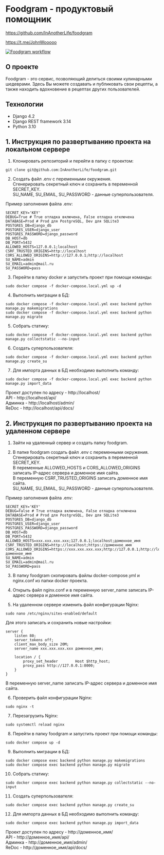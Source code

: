 # Foodgram - продуктовый помощник

https://github.com/InAnotherLife/foodgram

https://t.me/JohnWooooo

[![Foodgram workflow](https://github.com/InAnotherLife/foodgram/actions/workflows/main.yml/badge.svg)](https://github.com/InAnotherLife/foodgram/actions/workflows/main.yml)

## О проекте

Foodgram - это сервис, позволяющий делиться своими кулинарными шедеврами. Здесь Вы можете создавать и публиковать свои рецепты, а также находить вдохновение в рецептах других пользователей.

## Технологии
* Django 4.2
* Django REST framework 3.14
* Python 3.10

## 1. Инструкция по развертыванию проекта на локальном сервере
1. Клонировать репозиторий и перейти в папку с проектом:
```
git clone git@github.com:InAnotherLife/foodgram.git
```

2. Создать файл .env с переменными окружения.\
Сгенерировать секретный ключ и сохранить в переменной SECRET_KEY.\
SU_NAME, SU_EMAIL, SU_PASSWORD - данные суперпользователя.

Пример заполнения файла .env:
```
SECRET_KEY='KEY'
DEBUG=True # True отладка включена, False отладка отключена
DATABASE=Prod # Prod для PostgreSQL, Dev для SQLite3
POSTGRES_DB=django_db
POSTGRES_USER=django_user
POSTGRES_PASSWORD=django_password
DB_HOST=db
DB_PORT=5432
ALLOWED_HOSTS=127.0.0.1;localhost
CSRF_TRUSTED_ORIGINS=http://localhost
CORS_ALLOWED_ORIGINS=http://127.0.0.1;http://localhost
SU_NAME=admin
SU_EMAIL=admin@mail.ru
SU_PASSWORD=pass
```

3. Перейти в папку docker и запустить проект при помощи команды:
```
sudo docker compose -f docker-compose.local.yml up -d
```

4. Выполнить миграции в БД:
```
sudo docker compose -f docker-compose.local.yml exec backend python manage.py makemigrations
sudo docker compose -f docker-compose.local.yml exec backend python manage.py migrate
```

5. Собрать статику:
```
sudo docker compose -f docker-compose.local.yml exec backend python manage.py collectstatic --no-input
```

6. Создать суперпользователя:
```
sudo docker compose -f docker-compose.local.yml exec backend python manage.py create_su
```

7. Для импорта данных в БД необходимо выполнить команду:
```
sudo docker compose -f docker-compose.local.yml exec backend python manage.py import_data
```

Проект доступен по адресу - http://localhost/  
API - http://localhost/api/  
Админка - http://localhost/admin/  
ReDoc - http://localhost/api/docs/

## 2. Инструкция по развертыванию проекта на удаленном сервере
1. Зайти на удаленный сервер и создать папку foodgram.

2. В папке foodgram создать файл .env с переменными окружения.\
Сгенерировать секретный ключ и сохранить в переменной SECRET_KEY.\
В переменные ALLOWED_HOSTS и CORS_ALLOWED_ORIGINS записать IP-адрес сервера и доменное имя сайта.\
В переменную CSRF_TRUSTED_ORIGINS записать доменное имя сайта.\
SU_NAME, SU_EMAIL, SU_PASSWORD - данные суперпользователя.

Пример заполнения файла .env:
```
SECRET_KEY='KEY'
DEBUG=False # True отладка включена, False отладка отключена
DATABASE=Prod # Prod для PostgreSQL, Dev для SQLite3
POSTGRES_DB=django_db
POSTGRES_USER=django_user
POSTGRES_PASSWORD=django_password
DB_HOST=db
DB_PORT=5432
ALLOWED_HOSTS=xxx.xxx.xxx.xxx;127.0.0.1;localhost;доменное_имя
CSRF_TRUSTED_ORIGINS=http://localhost;https://доменное_имя
CORS_ALLOWED_ORIGINS=https://xxx.xxx.xxx.xxx;http://127.0.0.1;http://localhost;https://доменное_имя
SU_NAME=admin
SU_EMAIL=admin@mail.ru
SU_PASSWORD=pass
```

3. В папку foodgram скопировать файлы docker-compose.yml и nginx.conf из папки docker проекта.

4. Открыть файл nginx.conf и в переменную server_name записать IP-адрес сервера и доменное имя сайта.

5. На удаленном сервере изменить файл конфигурации Nginx:
```
sudo nano /etc/nginx/sites-enabled/default
```

Для этого записать и сохранить новые настройки:
```
server {
    listen 80;
    server_tokens off;
    client_max_body_size 20M;
    server_name xxx.xxx.xxx.xxx доменное_имя;

    location / {
        proxy_set_header        Host $http_host;
        proxy_pass http://127.0.0.1:8000;
    }
}
```
В переменную server_name записать IP-адрес сервера и доменное имя сайта.

6. Проверить файл конфигурации Nginx:
```
sudo nginx -t
```

7. Перезагрузить Nginx:
```
sudo systemctl reload nginx
```

8. Перейти в папку foodgram и запустить проект при помощи команды:
```
sudo docker compose up -d
```

9. Выполнить миграции в БД:
```
sudo docker compose exec backend python manage.py makemigrations
sudo docker compose exec backend python manage.py migrate
```

10. Собрать статику:
```
sudo docker compose exec backend python manage.py collectstatic --no-input
```

11. Создать суперпользователя:
```
sudo docker compose exec backend python manage.py create_su
```

12. Для импорта данных в БД необходимо выполнить команду:
```
sudo docker compose exec backend python manage.py import_data
```

Проект доступен по адресу - http://доменное_имя/  
API - http://доменное_имя/api/  
Админка - http://доменное_имя/admin/  
ReDoc - http://доменное_имя/api/docs/
